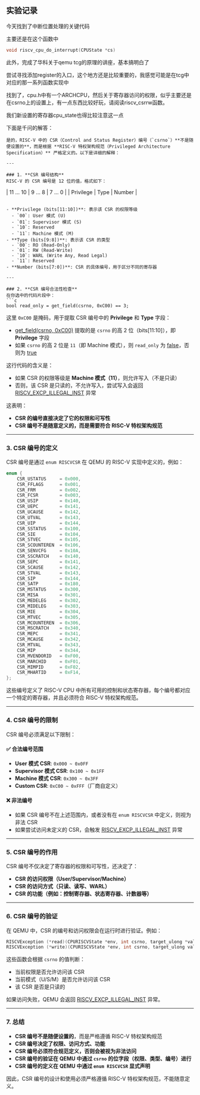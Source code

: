 ## 实验记录
今天找到了中断位置处理的关键代码

主要还是在这个函数中
```C
void riscv_cpu_do_interrupt(CPUState *cs)
```
此外，完成了华科关于qemu tcg的原理的讲座，基本搞明白了

尝试寻找添加register的入口，这个地方还是比较重要的，我感觉可能是在tcg中对应的那一系列函数实现中

找到了，cpu.h中有一个ARCHCPU，然后关于寄存器访问的权限，似乎主要还是在csrno上的设置上，有一点东西比较好玩，请阅读riscv_csrrw函数。

我们新设置的寄存器cpu_state也得比较注意这一点

下面是千问的解答：
```
是的，RISC-V 中的 CSR（Control and Status Register）编号（`csrno`）**不是随便设置的**，而是根据 **RISC-V 特权架构规范（Privileged Architecture Specification）** 严格定义的。以下是详细的解释：

---

### 1. **CSR 编号结构**
RISC-V 的 CSR 编号是 12 位的值，格式如下：

```
| 11 ... 10 | 9 ... 8 | 7 ... 0 |
| Privilege | Type    | Number  |
```

- **Privilege (bits[11:10])**: 表示该 CSR 的权限等级
  - `00`: User 模式 (U)
  - `01`: Supervisor 模式 (S)
  - `10`: Reserved
  - `11`: Machine 模式 (M)
- **Type (bits[9:8])**: 表示该 CSR 的类型
  - `00`: RO (Read-Only)
  - `01`: RW (Read-Write)
  - `10`: WARL (Write Any, Read Legal)
  - `11`: Reserved
- **Number (bits[7:0])**: CSR 的具体编号，用于区分不同的寄存器

---

### 2. **CSR 编号合法性检查**
在你选中的代码片段中：
```c
bool read_only = get_field(csrno, 0xC00) == 3;
```

这里 `0xC00` 是掩码，用于提取 CSR 编号中的 **Privilege** 和 **Type** 字段：
- [get_field(csrno, 0xC00)](file:///home/link/Desktop/NaCC/qemu/target/riscv/cpu_bits.h#L5-L7) 提取的是 `csrno` 的高 2 位（bits[11:10]），即 **Privilege** 字段
- 如果 `csrno` 的高 2 位是 `11`（即 Machine 模式），则 `read_only` 为 [false](file:///home/link/Desktop/NaCC/qemu/pc-bios/s390-ccw/s390-ccw.h#L26-L27)，否则为 [true](file:///home/link/Desktop/NaCC/qemu/pc-bios/s390-ccw/s390-ccw.h#L25-L26)

这行代码的含义是：
- 如果 CSR 的权限等级是 **Machine 模式（11）**，则允许写入（不是只读）
- 否则，该 CSR 是只读的，不允许写入，尝试写入会返回 [RISCV_EXCP_ILLEGAL_INST](file:///home/link/Desktop/NaCC/qemu/target/riscv/cpu_bits.h#L675-L675) 异常

这表明：
- **CSR 的编号直接决定了它的权限和可写性**
- **CSR 编号不是随意定义的，而是需要符合 RISC-V 特权架构规范**

---

### 3. **CSR 编号的定义**
CSR 编号是通过 `enum RISCVCSR` 在 QEMU 的 RISC-V 实现中定义的，例如：
```c
enum {
    CSR_USTATUS     = 0x000,
    CSR_FFLAGS      = 0x001,
    CSR_FRM         = 0x002,
    CSR_FCSR        = 0x003,
    CSR_USIP        = 0x140,
    CSR_UEPC        = 0x141,
    CSR_UCAUSE      = 0x142,
    CSR_UTVAL       = 0x143,
    CSR_UIP         = 0x144,
    CSR_SSTATUS     = 0x100,
    CSR_SIE         = 0x104,
    CSR_STVEC       = 0x105,
    CSR_SCOUNTEREN  = 0x106,
    CSR_SENVCFG     = 0x10A,
    CSR_SSCRATCH    = 0x140,
    CSR_SEPC        = 0x141,
    CSR_SCAUSE      = 0x142,
    CSR_STVAL       = 0x143,
    CSR_SIP         = 0x144,
    CSR_SATP        = 0x180,
    CSR_MSTATUS     = 0x300,
    CSR_MISA        = 0x301,
    CSR_MEDELEG     = 0x302,
    CSR_MIDELEG     = 0x303,
    CSR_MIE         = 0x304,
    CSR_MTVEC       = 0x305,
    CSR_MCOUNTEREN  = 0x306,
    CSR_MSCRATCH    = 0x340,
    CSR_MEPC        = 0x341,
    CSR_MCAUSE      = 0x342,
    CSR_MTVAL       = 0x343,
    CSR_MIP         = 0x344,
    CSR_MVENDORID   = 0xF00,
    CSR_MARCHID     = 0xF01,
    CSR_MIMPID      = 0xF02,
    CSR_MHARTID     = 0xF14,
};
```

这些编号定义了 RISC-V CPU 中所有可用的控制和状态寄存器，每个编号都对应一个特定的寄存器，并且必须符合 RISC-V 特权架构规范。

---

### 4. **CSR 编号的限制**
CSR 编号必须满足以下限制：

#### ✅ 合法编号范围
- **User 模式 CSR**: `0x000 ~ 0x0FF`
- **Supervisor 模式 CSR**: `0x100 ~ 0x1FF`
- **Machine 模式 CSR**: `0x300 ~ 0x3FF`
- **Custom CSR**: `0xC00 ~ 0xFFF`（厂商自定义）

#### ❌ 非法编号
- 如果 CSR 编号不在上述范围内，或者没有在 `enum RISCVCSR` 中定义，则视为非法 CSR
- 如果尝试访问未定义的 CSR，会触发 [RISCV_EXCP_ILLEGAL_INST](file:///home/link/Desktop/NaCC/qemu/target/riscv/cpu_bits.h#L675-L675) 异常

---

### 5. **CSR 编号的作用**
CSR 编号不仅决定了寄存器的权限和可写性，还决定了：
- **CSR 的访问权限（User/Supervisor/Machine）**
- **CSR 的访问方式（只读、读写、WARL）**
- **CSR 的功能（例如：控制寄存器、状态寄存器、计数器等）**

---

### 6. **CSR 编号的验证**
在 QEMU 中，CSR 的编号和访问权限会在运行时进行验证。例如：

```c
RISCVException (*read)(CPURISCVState *env, int csrno, target_ulong *val);
RISCVException (*write)(CPURISCVState *env, int csrno, target_ulong val);
```

这些函数会根据 `csrno` 的值判断：
- 当前权限是否允许访问该 CSR
- 当前模式（U/S/M）是否允许访问该 CSR
- 该 CSR 是否是只读的

如果访问失败，QEMU 会返回 [RISCV_EXCP_ILLEGAL_INST](file:///home/link/Desktop/NaCC/qemu/target/riscv/cpu_bits.h#L675-L675) 异常。

---

### 7. **总结**
- **CSR 编号不是随便设置的**，而是严格遵循 RISC-V 特权架构规范
- **CSR 编号决定了权限、访问方式、功能**
- **CSR 编号必须符合规范定义，否则会被视为非法访问**
- **CSR 编号的验证在 QEMU 中通过 `csrno` 的位字段（权限、类型、编号）进行**
- **CSR 编号的定义在 QEMU 中通过 `enum RISCVCSR` 显式声明**

因此，CSR 编号的设计和使用必须严格遵循 RISC-V 特权架构规范，不能随意定义。
```